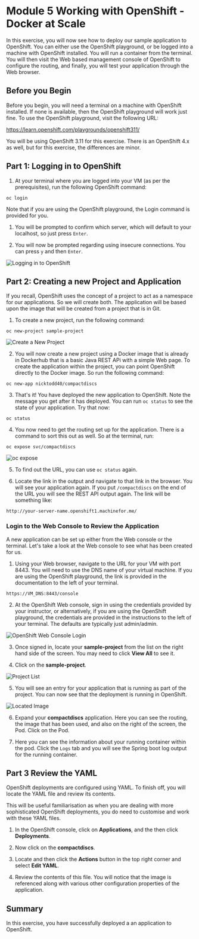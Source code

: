 # Module 5 Working with OpenShift - Docker at Scale
In this exercise, you will now see how to deploy our sample application to OpenShift. You can either use the OpenShift playground, or be logged into a machine with OpenShift installed. You will run a container from the terminal. You will then visit the Web based management console of OpenShift to configure the routing, and finally, you will test your application through the Web browser.

## Before you Begin
Before you begin, you will need a terminal on a machine with OpenShift installed. If none is available, then the OpenShift playground will work just fine. To use the OpenShift playground, visit the following URL:

https://learn.openshift.com/playgrounds/openshift311/

You will be using OpenShift 3.11 for this exercise. There is an OpenShift 4.x as well, but for this exercise, the differences are minor.


## Part 1: Logging in to OpenShift

1. At your terminal where you are logged into your VM (as per the prerequisites), run the following OpenShift command:

```oc login```

Note that if you are using the OpenShift playground, the Login command is provided for you.

1. You will be prompted to confirm which server, which will default to your localhost, so just press `Enter`.

2. You will now be prompted regarding using insecure connections. You can press `y` and then `Enter`.

![Logging in to OpenShift](./img/login-oc-playground.png)


## Part 2: Creating a new Project and Application
If you recall, OpenShift uses the concept of a project to act as a namespace for our applications. So we will create both. The application will be based upon the image that will be created from a project that is in Git.

1. To create a new project, run the following command:

```oc new-project sample-project```

![Create a New Project](./img/oc-new-project.png)

2. You will now create a new project using a Docker image that is already in Dockerhub that is a basic Java REST APi with a simple Web page. To create the application within the project, you can point OpenShift directly to the Docker image. So run the following command:


```oc new-app nicktodd40/compactdiscs```

3. That's it! You have deployed the new application to OpenShift. Note the message you get after it has deployed. You can run `oc status` to see the state of your application. Try that now:

```oc status```

4. You now need to get the routing set up for the application. There is a command to sort this out as well. So at the terminal, run:

``` oc expose svc/compactdiscs ```

![oc expose](./img/oc-expose.png)

5. To find out the URL, you can use ```oc status``` again.

6. Locate the link in the output and navigate to that link in the browser. You will see your application again. If you put `/compactdiscs` on the end of the URL you will see the REST API output again. The link will be something like:

```
http://your-server-name.openshift1.machinefor.me/
```

### Login to the Web Console to Review the Application

A new application can be set up either from the Web console or the terminal. Let's take a look at the Web console to see what has been created for us.

1. Using your Web browser, navigate to the URL for your VM with port 8443. You will need to use the DNS name of your virtual machine. If you are using the OpenShift playground, the link is provided in the documentation to the left of your terminal.
   
```https://VM_DNS:8443/console```


2. At the OpenShift Web console, sign in using the credentials provided by your instructor, or alternatively, if you are using the OpenShift playground, the credentials are provided in the instructions to the left of your terminal. The defaults are typically just admin/admin.

![OpenShift Web Console Login](./img/openshift_web_login.png)

3. Once signed in, locate your  **sample-project** from the list on the right hand side of the screen. You may need to click **View All** to see it. 

4. Click on the **sample-project**.

![Project List](./img/project-list.png)

5. You will see an entry for your application that is running as part of the project. You can now see that the deployment is running in OpenShift.

![Located Image](./img/openshift-running-app.png)


6. Expand your **compactdiscs** application. Here you can see the routing, the image that has been used, and also on the right of the screen, the Pod. Click on the Pod.

7. Here you can see the information about your running container within the pod. Click the `Logs` tab and you will see the Spring boot log output for the running container.


## Part 3 Review the YAML
OpenShift deployments are configured using YAML. To finish off, you will locate the YAML file and review its contents.

This will be useful familiarisation as when you are dealing with more sophisticated OpenShift deployments, you do need to customise and work with these YAML files.

1. In the OpenShift console, click on **Applications**, and the then click **Deployments**.
   
2. Now click on the **compactdiscs**.

3. Locate and then click the **Actions** button in the top right corner and select **Edit YAML**.

4. Review the contents of this file. You will notice that the image is referenced along with various other configuration properties of the application. 


## Summary

In this exercise, you have successfully deployed a an application to OpenShift. 

